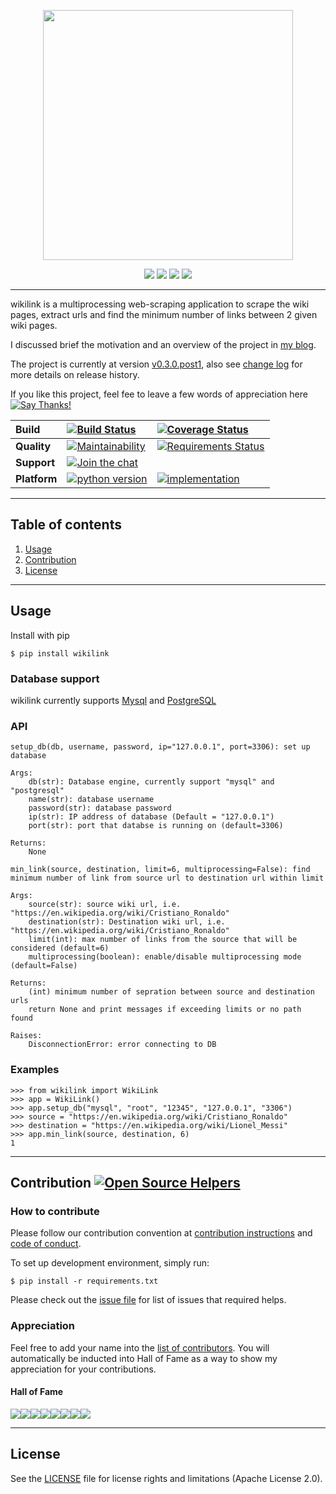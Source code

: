 <p align="center">
	<a href="https://github.com/tranlyvu/wiki-link"><img src="https://github.com/tranlyvu/wiki-link/blob/dev/img/logo.png"  width="400" height="400"></a>	
</p>

<p align="center">
	<a href="https://pypi.org/project/wikilink/"><img src="https://img.shields.io/pypi/v/wikilink.svg"></a>
	<a href="https://pepy.tech/project/wikilink"><img src="https://pepy.tech/badge/wikilink"></a>
    <a href="https://github.com/tranlyvu/wiki-link"><img src="http://githubbadges.com/star.svg?user=tranlyvu&repo=wiki-link&style=default"></a>
    <a href="https://github.com/tranlyvu/wiki-link/fork"><img src="http://githubbadges.com/fork.svg?user=tranlyvu&repo=wiki-link&style=default"></a>
</p>

---
wikilink is a multiprocessing web-scraping application to scrape the wiki pages, extract urls and find the minimum number of links between 2 given wiki pages.

I discussed brief the motivation and an overview of the project in [my blog](https://tranlyvu.github.io/algorithms/BFS-and-a-simple-application/).

The project is currently at version [v0.3.0.post1](https://github.com/tranlyvu/wiki-link/releases), also see [change log](https://github.com/tranlyvu/wiki-link/blob/dev/CHANGELOG.md) for more details on release history.

If you like this project, feel fee to leave a few words of appreciation here [![Say Thanks!](https://img.shields.io/badge/Say%20Thanks-!-1EAEDB.svg)](https://saythanks.io/to/tranlyvu)

| Build | [![Build Status][3]][4] | [![Coverage Status][5]][6] | 
| :--- | :--- | :---  |
| **Quality** | [![Maintainability][13]][14] | [![Requirements Status][19]][20] |
| **Support** | [![Join the chat][17]][18] | |
| **Platform** | [![python version](https://img.shields.io/pypi/pyversions/wikilink.svg)](https://pypi.org/project/wikilink/)| [![implementation](https://img.shields.io/pypi/implementation/wikilink.svg)](https://pypi.org/project/wikilink/) |

[3]: https://travis-ci.org/tranlyvu/wiki-link.svg?branch=dev
[4]: https://travis-ci.org/tranlyvu/wiki-link 
[5]: https://coveralls.io/repos/github/tranlyvu/wiki-link/badge.svg
[6]: https://coveralls.io/github/tranlyvu/wiki-link

[13]: https://api.codeclimate.com/v1/badges/8679cde6756683bd787d/maintainability
[14]: https://codeclimate.com/github/tranlyvu/wiki-link/maintainability

[17]: https://badges.gitter.im/find-link/Lobby.svg
[18]: https://gitter.im/find-link/Lobby?utm_source=badge&utm_medium=badge&utm_campaign=pr-badge&utm_content=badge

[19]: https://requires.io/github/tranlyvu/wiki-link/requirements.svg?branch=dev
[20]: https://requires.io/github/tranlyvu/wiki-link/requirements/?branch=dev

---
Table of contents
---

1. [Usage](#Usage)
2. [Contribution](#Contribution) 
3. [License](#License)

---
Usage
---

Install with pip

```
$ pip install wikilink
```

### Database support

wikilink currently supports [Mysql](https://www.mysql.com/downloads/) and [PostgreSQL](https://www.postgresql.org/)

### API

```
setup_db(db, username, password, ip="127.0.0.1", port=3306): set up database

Args:
	db(str): Database engine, currently support "mysql" and "postgresql"
	name(str): database username
	password(str): database password
	ip(str): IP address of database (Default = "127.0.0.1")
	port(str): port that databse is running on (default=3306)

Returns:
	None
```

```
min_link(source, destination, limit=6, multiprocessing=False): find minimum number of link from source url to destination url within limit 

Args:
	source(str): source wiki url, i.e. "https://en.wikipedia.org/wiki/Cristiano_Ronaldo"
	destination(str): Destination wiki url, i.e. "https://en.wikipedia.org/wiki/Cristiano_Ronaldo"
	limit(int): max number of links from the source that will be considered (default=6)
	multiprocessing(boolean): enable/disable multiprocessing mode (default=False)

Returns:
	(int) minimum number of sepration between source and destination urls
	return None and print messages if exceeding limits or no path found

Raises:
	DisconnectionError: error connecting to DB
```

### Examples

```
>>> from wikilink import WikiLink
>>> app = WikiLink()
>>> app.setup_db("mysql", "root", "12345", "127.0.0.1", "3306")
>>> source = "https://en.wikipedia.org/wiki/Cristiano_Ronaldo"
>>> destination = "https://en.wikipedia.org/wiki/Lionel_Messi"
>>> app.min_link(source, destination, 6)
1
```

---
Contribution [![Open Source Helpers][7]][8]
---
[7]: https://www.codetriage.com/tranlyvu/wiki-link/badges/users.svg
[8]: https://www.codetriage.com/tranlyvu/wiki-link

### How to contribute

Please follow our contribution convention at [contribution instructions](https://github.com/tranlyvu/wiki-link/blob/dev/CONTRIBUTING.md) and [code of conduct](https://github.com/tranlyvu/wiki-link/blob/dev/CODE-OF-CONDUCT.md).

To set up development environment, simply run:

```
$ pip install -r requirements.txt
```

Please check out the [issue file](https://github.com/tranlyvu/wiki-link/blob/dev/ISSUES.md) for list of issues that required helps.


### Appreciation

Feel free to add your name into the [list of contributors](https://github.com/tranlyvu/wiki-link/blob/dev/CONTRIBUTORS.md). You will automatically be inducted into Hall of Fame as a way to show my appreciation for your contributions.

#### Hall of Fame

[![](https://sourcerer.io/fame/tranlyvu/tranlyvu/wiki-link/images/0)](https://sourcerer.io/fame/tranlyvu/tranlyvu/wiki-link/links/0)[![](https://sourcerer.io/fame/tranlyvu/tranlyvu/wiki-link/images/1)](https://sourcerer.io/fame/tranlyvu/tranlyvu/wiki-link/links/1)[![](https://sourcerer.io/fame/tranlyvu/tranlyvu/wiki-link/images/2)](https://sourcerer.io/fame/tranlyvu/tranlyvu/wiki-link/links/2)[![](https://sourcerer.io/fame/tranlyvu/tranlyvu/wiki-link/images/3)](https://sourcerer.io/fame/tranlyvu/tranlyvu/wiki-link/links/3)[![](https://sourcerer.io/fame/tranlyvu/tranlyvu/wiki-link/images/4)](https://sourcerer.io/fame/tranlyvu/tranlyvu/wiki-link/links/4)[![](https://sourcerer.io/fame/tranlyvu/tranlyvu/wiki-link/images/5)](https://sourcerer.io/fame/tranlyvu/tranlyvu/wiki-link/links/5)[![](https://sourcerer.io/fame/tranlyvu/tranlyvu/wiki-link/images/6)](https://sourcerer.io/fame/tranlyvu/tranlyvu/wiki-link/links/6)[![](https://sourcerer.io/fame/tranlyvu/tranlyvu/wiki-link/images/7)](https://sourcerer.io/fame/tranlyvu/tranlyvu/wiki-link/links/7)

---
License
---

See the [LICENSE](https://github.com/tranlyvu/wiki-link/blob/master/LICENSE) file for license rights and limitations (Apache License 2.0).

